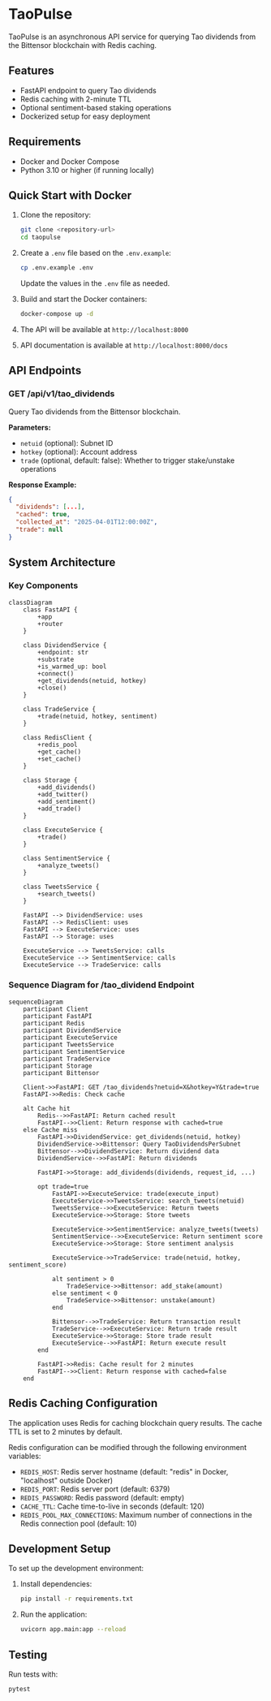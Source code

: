 # TaoPulse

TaoPulse is an asynchronous API service for querying Tao dividends from the Bittensor blockchain with Redis caching.

## Features

- FastAPI endpoint to query Tao dividends
- Redis caching with 2-minute TTL
- Optional sentiment-based staking operations
- Dockerized setup for easy deployment

## Requirements

- Docker and Docker Compose
- Python 3.10 or higher (if running locally)

## Quick Start with Docker

1. Clone the repository:
   ```bash
   git clone <repository-url>
   cd taopulse
   ```

2. Create a `.env` file based on the `.env.example`:
   ```bash
   cp .env.example .env
   ```
   Update the values in the `.env` file as needed.

3. Build and start the Docker containers:
   ```bash
   docker-compose up -d
   ```

4. The API will be available at `http://localhost:8000`

5. API documentation is available at `http://localhost:8000/docs`

## API Endpoints

### GET /api/v1/tao_dividends

Query Tao dividends from the Bittensor blockchain.

**Parameters:**
- `netuid` (optional): Subnet ID
- `hotkey` (optional): Account address
- `trade` (optional, default: false): Whether to trigger stake/unstake operations

**Response Example:**
```json
{
  "dividends": [...],
  "cached": true,
  "collected_at": "2025-04-01T12:00:00Z",
  "trade": null
}
```

## System Architecture

### Key Components

```mermaid
classDiagram
    class FastAPI {
        +app
        +router
    }
    
    class DividendService {
        +endpoint: str
        +substrate
        +is_warmed_up: bool
        +connect()
        +get_dividends(netuid, hotkey)
        +close()
    }
    
    class TradeService {
        +trade(netuid, hotkey, sentiment)
    }
    
    class RedisClient {
        +redis_pool
        +get_cache()
        +set_cache()
    }
    
    class Storage {
        +add_dividends()
        +add_twitter()
        +add_sentiment()
        +add_trade()
    }
    
    class ExecuteService {
        +trade()
    }
    
    class SentimentService {
        +analyze_tweets()
    }
    
    class TweetsService {
        +search_tweets()
    }
    
    FastAPI --> DividendService: uses
    FastAPI --> RedisClient: uses
    FastAPI --> ExecuteService: uses
    FastAPI --> Storage: uses
    
    ExecuteService --> TweetsService: calls
    ExecuteService --> SentimentService: calls
    ExecuteService --> TradeService: calls
 ```

### Sequence Diagram for /tao_dividend Endpoint

```mermaid
sequenceDiagram
    participant Client
    participant FastAPI
    participant Redis
    participant DividendService
    participant ExecuteService
    participant TweetsService
    participant SentimentService
    participant TradeService
    participant Storage
    participant Bittensor
    
    Client->>FastAPI: GET /tao_dividends?netuid=X&hotkey=Y&trade=true
    FastAPI->>Redis: Check cache
    
    alt Cache hit
        Redis-->>FastAPI: Return cached result
        FastAPI-->>Client: Return response with cached=true
    else Cache miss
        FastAPI->>DividendService: get_dividends(netuid, hotkey)
        DividendService->>Bittensor: Query TaoDividendsPerSubnet
        Bittensor-->>DividendService: Return dividend data
        DividendService-->>FastAPI: Return dividends
        
        FastAPI->>Storage: add_dividends(dividends, request_id, ...)
        
        opt trade=true
            FastAPI->>ExecuteService: trade(execute_input)
            ExecuteService->>TweetsService: search_tweets(netuid)
            TweetsService-->>ExecuteService: Return tweets
            ExecuteService->>Storage: Store tweets
            
            ExecuteService->>SentimentService: analyze_tweets(tweets)
            SentimentService-->>ExecuteService: Return sentiment score
            ExecuteService->>Storage: Store sentiment analysis
            
            ExecuteService->>TradeService: trade(netuid, hotkey, sentiment_score)
            
            alt sentiment > 0
                TradeService->>Bittensor: add_stake(amount)
            else sentiment < 0
                TradeService->>Bittensor: unstake(amount)
            end
            
            Bittensor-->>TradeService: Return transaction result
            TradeService-->>ExecuteService: Return trade result
            ExecuteService->>Storage: Store trade result
            ExecuteService-->>FastAPI: Return execute result
        end
        
        FastAPI->>Redis: Cache result for 2 minutes
        FastAPI-->>Client: Return response with cached=false
    end
```

## Redis Caching Configuration

The application uses Redis for caching blockchain query results. The cache TTL is set to 2 minutes by default.

Redis configuration can be modified through the following environment variables:

- `REDIS_HOST`: Redis server hostname (default: "redis" in Docker, "localhost" outside Docker)
- `REDIS_PORT`: Redis server port (default: 6379)
- `REDIS_PASSWORD`: Redis password (default: empty)
- `CACHE_TTL`: Cache time-to-live in seconds (default: 120)
- `REDIS_POOL_MAX_CONNECTIONS`: Maximum number of connections in the Redis connection pool (default: 10)

## Development Setup

To set up the development environment:

1. Install dependencies:
   ```bash
   pip install -r requirements.txt
   ```

2. Run the application:
   ```bash
   uvicorn app.main:app --reload
   ```

## Testing

Run tests with:
```bash
pytest
